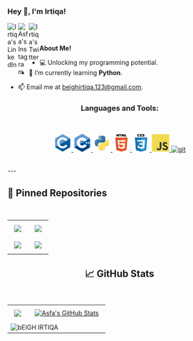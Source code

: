 
<h3 title="hehehe"> Hey 👋, I'm Irtiqa!</h3>

 <a href="https://www.linkedin.com/in/beigh-irtiqa/">
  <img align="left" alt="Irtiqa's LinkedIn" width="24px" src="https://cdn.jsdelivr.net/npm/simple-icons@v3/icons/linkedin.svg" />
</a>
<a href="https://www.instagram.com/_beigh_irtiqa/">
  <img align="left" alt="Asfa's Instagram" width="24px" src="https://cdn.jsdelivr.net/npm/simple-icons@v3/icons/instagram.svg" />
</a>
<a href="https://twitter.com/Beigh_Irtiqa">
  <img align="left" alt="Irtiqa's Twitter" width="24px" src="https://cdn.jsdelivr.net/npm/simple-icons@3.13.0/icons/twitter.svg" />
</a>
<!--<a href="https://www.facebook.com/yourname">
  <img align="left" alt="My Facebook" width="24px" src="https://cdn.jsdelivr.net/npm/simple-icons@v3/icons/facebook.svg" />
</a>-->




<br />
<br />

 <!--  <img align="right" alt="GIF" src="https://i.pinimg.com/originals/e4/26/70/e426702edf874b181aced1e2fa5c6cde.gif" /> -->

**About Me!**

- 💻 Unlocking my programming potential.
- 🌱 I’m currently learning **Python**.
<!-- - ⚡ Fun Fact ** blue -->
- 📫 Email me at [beighirtiqa.123@gmail.com](mailto:beighirtiqa.123@gmail.com).



<h3 align="center">Languages and Tools:</h3>
<br>
<p align="center">
 <a href="https://www.cprogramming.com/" target="_blank" rel="noreferrer"> <img src="https://raw.githubusercontent.com/devicons/devicon/master/icons/c/c-original.svg" alt="c" width="40" height="40"/> </a>
 <a href="https://www.w3schools.com/cpp/" target="_blank" rel="noreferrer"> <img src="https://raw.githubusercontent.com/devicons/devicon/master/icons/cplusplus/cplusplus-original.svg" alt="cplusplus" width="40" height="40"/> </a> 
<a href="https://www.python.org/" target="_blank" rel="noreferrer"> <img src="https://raw.githubusercontent.com/devicons/devicon/master/icons/python/python-original.svg" alt="python" width="40" height="40"/> </a>
<a href="https://www.w3.org/html/" target="_blank" rel="noreferrer"> <img src="https://raw.githubusercontent.com/devicons/devicon/master/icons/html5/html5-original-wordmark.svg" alt="html5" width="40" height="40"/> </a>
<a href="https://www.w3schools.com/css/" target="_blank" rel="noreferrer"> <img src="https://raw.githubusercontent.com/devicons/devicon/master/icons/css3/css3-original-wordmark.svg" alt="css3" width="40" height="40"/> </a>
<a href="https://developer.mozilla.org/en-US/docs/Web/JavaScript" target="_blank" rel="noreferrer"> <img src="https://raw.githubusercontent.com/devicons/devicon/master/icons/javascript/javascript-original.svg" alt="javascript" width="40" height="40"/> </a> 
<a href="https://git-scm.com/" target="_blank" rel="noreferrer"> <img src="https://www.vectorlogo.zone/logos/git-scm/git-scm-icon.svg" alt="git" width="40" height="40"/> </a> 

 <!-- <a href="https://nodejs.org" target="_blank" rel="noreferrer"> <img src="https://raw.githubusercontent.com/devicons/devicon/master/icons/nodejs/nodejs-original-wordmark.svg" alt="nodejs" width="40" height="40"/> </a> --> 
</p> 

<br>
---


## 📌 Pinned Repositories
<br>
<center>
  <table>
    <tr>
        <td>
        <a href="https://github.com/BeighIrtiqa/BeighIrtiqa">
  <img align="center" style="margin:0.5rem" src="https://github-readme-stats.vercel.app/api/pin/?username=BeighIrtiqa&repo=BeighIrtiqa&title_color=ffffff&text_color=c9cacc&icon_color=4AB197&bg_color=1A2B34" />
</a></td>
<td><a href="https://github.com/BeighIrtiqa/javascript--lookup-projects-challenge">
  <img align="center" style="margin:0.5rem" src="https://github-readme-stats.vercel.app/api/pin/?username=BeighIrtiqa&repo=javascript--lookup-projects-challenge&title_color=ffffff&text_color=c9cacc&icon_color=4AB197&bg_color=1A2B34" />
</a></td>
     </tr> 

<tr>
<td>
      <a href="https://github.com/BeighIrtiqa/Java_Programs"> 
  <img align="center" style="margin:0.5rem" src="https://github-readme-stats.vercel.app/api/pin/?username=BeighIrtiqa&repo=Java_Programs&title_color=ffffff&text_color=c9cacc&icon_color=4AB197&bg_color=1A2B34" />
</a></td>
<td><a href="https://github.com/BeighIrtiqa/Java_Projects">
  <img align="center" style="margin:0.5rem" src="https://github-readme-stats.vercel.app/api/pin/?username=BeighIrtiqa&repo=Java_Projects&title_color=ffffff&text_color=c9cacc&icon_color=4AB197&bg_color=1A2B34" />
</a></td>
     </tr>   
   </table>
   
 ## &#x1f4c8; GitHub Stats
<br>
<center>
  <table>
    <tr>
        <td><a href="#">
  <img align="center" style="margin:0.5rem" src="https://github-readme-stats.vercel.app/api/top-langs/?username=BeighIrtiqa&hide=html,css&title_color=ffffff&text_color=c9cacc&icon_color=4AB197&bg_color=1A2B34" />
</a></td>
        <td><a href="#">
  <img align="center" style="margin:0.5rem" src="https://github-readme-stats.vercel.app/api?username=BeighIrtiqa&show_icons=true&line_height=27&count_private=true&title_color=ffffff&text_color=c9cacc&icon_color=4AB097&bg_color=1A2B34" alt="Asfa's GitHub Stats" />
</a></td>
    </tr>  
    <tr>
      <td colspan="2"><img align="center" width="100%" src="https://github-readme-streak-stats.herokuapp.com/?user=BeighIrtiqa&theme=dark" alt="bEIGH IRTIQA" /></td>
    </tr>
  </table>
</center>
  


